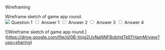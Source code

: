 Wireframing


<!DOCTYPE html>
<html>
  <head>
    <title>PiN Demo App</title>
  </head> 
  <body>
<p>
  Wireframe sketch of game app round.
  <br>
  <img src="https://drive.google.com/file/d/0B-Vojg2UvNaNNFBobHdTeEFHamM/view?usp=sharing"
</p>	
    <label>Question 1</label>
<label>
  <input type="radio" name="status">
  Answer 1
</label>
<label>
  <input type="radio" name="status">
  Answer 2
</label>
<label>
  <input type="radio" name="status">
  Answer 3
</label>
<label>
  <input type="radio" name="status">
  Answer 4
</label>
  </body>  
</html>


![Wireframe sketch of game app round.] (https://drive.google.com/file/d/0B-Vojg2UvNaNNFBobHdTeEFHamM/view?usp=sharing) 

 

